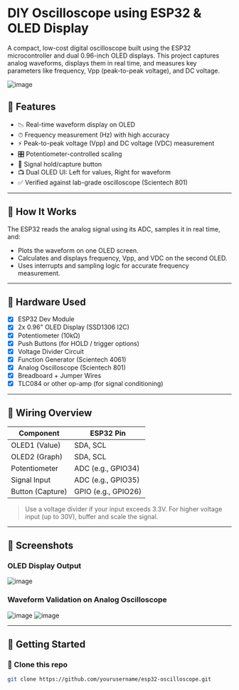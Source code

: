 # DIY Oscilloscope using ESP32 & OLED Display

A compact, low-cost digital oscilloscope built using the ESP32 microcontroller and dual 0.96-inch OLED displays. This project captures analog waveforms, displays them in real time, and measures key parameters like frequency, Vpp (peak-to-peak voltage), and DC voltage.

![image](https://github.com/user-attachments/assets/f2ff455c-cb78-483e-a6f4-0dd1d2335147)

## 🔧 Features

- 📉 Real-time waveform display on OLED
- ⏱ Frequency measurement (Hz) with high accuracy
- ⚡ Peak-to-peak voltage (Vpp) and DC voltage (VDC) measurement
- 🎛 Potentiometer-controlled scaling
- 🧲 Signal hold/capture button
- 📺 Dual OLED UI: Left for values, Right for waveform
- ✅ Verified against lab-grade oscilloscope (Scientech 801)

---

## 🧠 How It Works

The ESP32 reads the analog signal using its ADC, samples it in real time, and:
- Plots the waveform on one OLED screen.
- Calculates and displays frequency, Vpp, and VDC on the second OLED.
- Uses interrupts and sampling logic for accurate frequency measurement.

---

## 🧰 Hardware Used

- [x] ESP32 Dev Module
- [x] 2x 0.96" OLED Display (SSD1306 I2C)
- [x] Potentiometer (10kΩ)
- [x] Push Buttons (for HOLD / trigger options)
- [x] Voltage Divider Circuit
- [x] Function Generator (Scientech 4061)
- [x] Analog Oscilloscope (Scientech 801)
- [x] Breadboard + Jumper Wires
- [x] TLC084 or other op-amp (for signal conditioning)

---

## 🔌 Wiring Overview

| Component        | ESP32 Pin  |
|------------------|------------|
| OLED1 (Value)    | SDA, SCL   |
| OLED2 (Graph)    | SDA, SCL   |
| Potentiometer    | ADC (e.g., GPIO34) |
| Signal Input     | ADC (e.g., GPIO35) |
| Button (Capture) | GPIO (e.g., GPIO26) |

> Use a voltage divider if your input exceeds 3.3V. For higher voltage input (up to 30V), buffer and scale the signal.

---

## 📸 Screenshots

### OLED Display Output
![image](https://github.com/user-attachments/assets/7dea8325-d704-49e5-b97d-32a34969b034)



### Waveform Validation on Analog Oscilloscope
![image](https://github.com/user-attachments/assets/a58cdcf2-4a8c-4cf2-b1ab-bbf7b36e67d1)
![image](https://github.com/user-attachments/assets/666b0819-7a3f-4637-85f4-0da2d8f1640c)


---

## 🚀 Getting Started

### 📁 Clone this repo
```bash
git clone https://github.com/yourusername/esp32-oscilloscope.git

